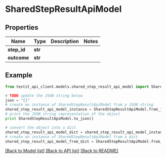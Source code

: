 # SharedStepResultApiModel


## Properties
Name | Type | Description | Notes
------------ | ------------- | ------------- | -------------
**step_id** | **str** |  | 
**outcome** | **str** |  | 

## Example

```python
from testit_api_client.models.shared_step_result_api_model import SharedStepResultApiModel

# TODO update the JSON string below
json = "{}"
# create an instance of SharedStepResultApiModel from a JSON string
shared_step_result_api_model_instance = SharedStepResultApiModel.from_json(json)
# print the JSON string representation of the object
print SharedStepResultApiModel.to_json()

# convert the object into a dict
shared_step_result_api_model_dict = shared_step_result_api_model_instance.to_dict()
# create an instance of SharedStepResultApiModel from a dict
shared_step_result_api_model_from_dict = SharedStepResultApiModel.from_dict(shared_step_result_api_model_dict)
```
[[Back to Model list]](../README.md#documentation-for-models) [[Back to API list]](../README.md#documentation-for-api-endpoints) [[Back to README]](../README.md)


